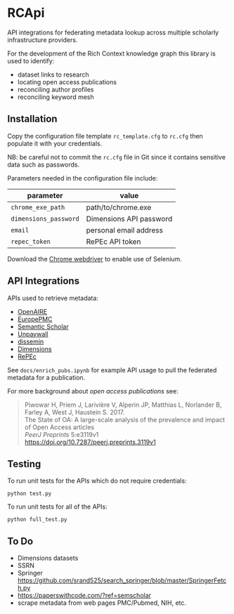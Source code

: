 # RCApi

API integrations for federating metadata lookup across multiple
scholarly infrastructure providers.

For the development of the Rich Context knowledge graph this library
is used to identify:

  * dataset links to research
  * locating open access publications
  * reconciling author profiles
  * reconciling keyword mesh


## Installation

Copy the configuration file template `rc_template.cfg` to `rc.cfg`
then populate it with your credentials.

NB: be careful not to commit the `rc.cfg` file in Git since it
contains sensitive data such as passwords.

Parameters needed in the configuration file include:

| parameter | value | 
| --- | --- |
| `chrome_exe_path` | path/to/chrome.exe |
| `dimensions_password` | Dimensions API password |
| `email` | personal email address |
| `repec_token` | RePEc API token |

Download the [Chrome webdriver](https://chromedriver.chromium.org/downloads) 
to enable use of Selenium.


## API Integrations

APIs used to retrieve metadata:

  * [OpenAIRE](https://develop.openaire.eu/)
  * [EuropePMC](https://europepmc.org/RestfulWebService)
  * [Semantic Scholar](http://api.semanticscholar.org/)
  * [Unpaywall](https://unpaywall.org/products/api)
  * [dissemin](https://dissemin.readthedocs.io/en/latest/api.html)
  * [Dimensions](https://docs.dimensions.ai/dsl/api.html)
  * [RePEc](https://ideas.repec.org/api.html)


See `docs/enrich_pubs.ipynb` for example API usage to pull the
federated metadata for a publication.

For more background about *open access publications* see:

> Piwowar H, Priem J, Larivière V, Alperin JP, Matthias L, Norlander B, Farley A, West J, Haustein S. 2017.  
The State of OA: A large-scale analysis of the prevalence and impact of Open Access articles  
*PeerJ Preprints* 5:e3119v1  
<https://doi.org/10.7287/peerj.preprints.3119v1>


## Testing

To run unit tests for the APIs which do not require credentials:

```
python test.py
```

To run unit tests for all of the APIs:

```
python full_test.py
```


## To Do

 * Dimensions datasets
 * SSRN
 * Springer <https://github.com/srand525/search_springer/blob/master/SpringerFetch.py>
 * https://paperswithcode.com/?ref=semscholar
 * scrape metadata from web pages PMC/Pubmed, NIH, etc.
